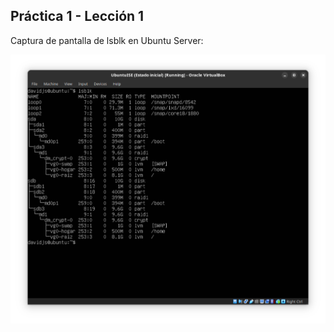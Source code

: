 ## Práctica 1 - Lección 1

Captura de pantalla de lsblk en Ubuntu Server:

![lsblk en Ubuntu Server](p1-l1.png)

